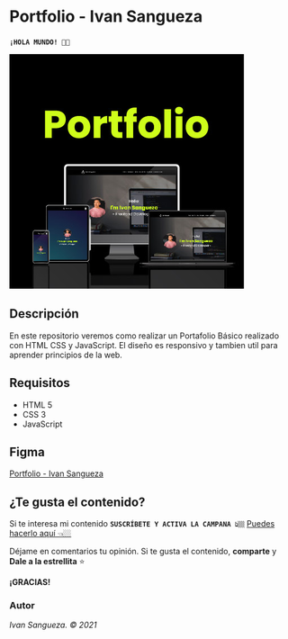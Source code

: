 # Portfolio - Ivan Sangueza

**`¡HOLA MUNDO! 👋🏼`**
             

![Portafolio - Cover](https://github.com/ivansanguezax/Portfolio-Green/blob/b0101ecb1e5be259290cbd15d678f5d897e5b155/Assets/jpg/Portafolio-cover.jpg "Portfolio-Cover ")

## Descripción

En este repositorio veremos como realizar un Portafolio Básico realizado con HTML CSS y JavaScript. El diseño es responsivo y tambien util para aprender principios de la web.

## Requisitos
* HTML 5
* CSS 3
* JavaScript

## Figma
[Portfolio - Ivan Sangueza](https://www.figma.com/file/KEvaEaJ6Aziij4dLqFAZOl/Portafolio-Elemental?node-id=1%3A2 "Portfolio - Ivan Sangueza")

## ¿Te gusta el contenido?

Si te interesa mi contenido **`SUSCRÍBETE Y ACTIVA LA CAMPANA 👆🏼`** [Puedes hacerlo aquí 👈🏼](https://www.youtube.com/channel/UCtjxVKtJvvU71n0_g6eisvA)

Déjame en comentarios tu opinión. 
Si te gusta el contenido, **comparte** y **Dale a la estrellita** ⭐️

**¡GRACIAS!**
### Autor
*Ivan Sangueza. © 2021*